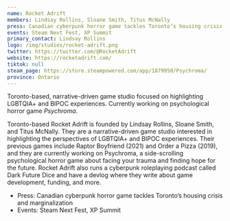 ```yaml
---
name: Rocket Adrift
members: Lindsay Rollins, Sloane Smith, Titus McNally
press: Canadian cyberpunk horror game tackles Toronto’s housing crisis and marginalization
events: Steam Next Fest, XP Summit
primary_contact: Lindsay Rollins
logo: /img/studios/rocket-adrift.png
twitter: https://twitter.com/@RocketAdrift
website: https://rocketadrift.com/
tiktok: null
steam_page: https://store.steampowered.com/app/1879950/Psychroma/
province: Ontario
---
```


Toronto-based, narrative-driven game studio focused on highlighting LGBTQIA+ and BIPOC experiences. Currently working on psychological horror game _Psychroma_.

<!-- more -->

Toronto-based Rocket Adrift is founded by Lindsay Rollins, Sloane Smith, and Titus McNally. They are a narrative-driven game studio interested in highlighting the perspectives of LGBTQIA+ and BIPOC experiences. Their previous games include Raptor Boyfriend (2021) and Order a Pizza (2019), and they are currently working on Psychroma, a side-scrolling psychological horror game about facing your trauma and finding hope for the future. Rocket Adrift also runs a cyberpunk roleplaying podcast called Dark Future Dice and have a devlog where they write about game development, funding, and more.

- Press: Canadian cyberpunk horror game tackles Toronto’s housing crisis and marginalization
- Events: Steam Next Fest, XP Summit
